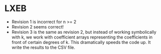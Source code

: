# LXEB

- Revision 1 is incorrect for n >= 2
- Revision 2 seems correct!
- Revision 3 is the same as revision 2, but instead of working symbolically with k, we work with coefficient arrays representing the coefficients in front of certain degrees of k. This dramatically speeds the code up. It write the results to the CSV file.

